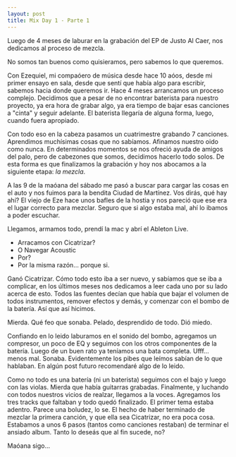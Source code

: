 ```yaml
--- 
layout: post
title: Mix Day 1 - Parte 1
---
```

Luego de 4 meses de laburar en la grabaci&oacute;n del EP de Justo Al Caer, nos dedicamos al proceso de mezcla. 

No somos tan buenos como quisieramos, pero sabemos lo que queremos. 

Con Ezequiel, mi compa&oacute;ero de m&uacute;sica desde hace 10 a&oacute;os, desde mi primer ensayo en sala, desde que sent&iacute; que hab&iacute;a algo para escribir, sabemos hacia donde queremos ir. Hace 4 meses arrancamos un proceso complejo. Decidimos que a pesar de no encontrar baterista para nuestro proyecto, ya era hora de grabar algo, ya era tiempo de bajar esas canciones a "cinta" y seguir adelante. El baterista llegar&iacute;a de alguna forma, luego, cuando fuera apropiado.

Con todo eso en la cabeza pasamos un cuatrimestre grabando 7 canciones. Aprendimos much&iacute;simas cosas que no sab&iacute;amos. Afinamos nuestro oido como nunca. En determinados momentos se nos ofreci&oacute; ayuda de amigos del palo, pero de cabezones que somos, decidimos hacerlo todo solos. De esta forma es que finalizamos la grabaci&oacute;n y hoy nos abocamos a la siguiente etapa: *la mezcla*.

A las 9 de la ma&oacute;ana del s&aacute;bado me pas&oacute; a buscar para cargar las cosas en el auto y nos fuimos para la bendita Ciudad de Mart&iacute;nez. Vos dir&aacute;s, qu&eacute; hay ah&iacute;? El viejo de Eze hace unos bafles de la hostia y nos pareci&oacute; que ese era el lugar correcto para mezclar. Seguro que si algo estaba mal, ah&iacute; lo ibamos a poder escuchar. 

Llegamos, armamos todo, prend&iacute; la mac y abr&iacute; el Ableton Live. 
- Arracamos con Cicatrizar? 
- O Navegar Acoustic
- Por?
- Por la misma raz&oacute;n... porque si.

Gan&oacute; Cicatrizar. C&oacute;mo todo esto iba a ser nuevo, y sab&iacute;amos que se iba a complicar, en los &uacute;ltimos meses nos dedicamos a leer cada uno por su lado acerca de esto. Todos las fuentes dec&iacute;an que hab&iacute;a que bajar el volumen de todos instrumentos, remover efectos y dem&aacute;s, y comenzar con el bombo de la bater&iacute;a. As&iacute; que as&iacute; hicimos. 

Mierda. Qu&eacute; feo que sonaba. Pelado, desprendido de todo. Di&oacute; miedo. 

Confiando en lo leido laburamos en el sonido del bombo, agregamos un compresor, un poco de EQ y seguimos con los otros componentes de la bater&iacute;a. Luego de un buen rato ya ten&iacute;amos una bata completa. Ufff... menos mal. Sonaba. Evidentemente los pibes que le&iacute;mos sab&iacute;an de lo que hablaban. En alg&uacute;n post futuro recomendar&eacute; algo de lo leido.

Como no todo es una bater&iacute;a (ni un baterista) seguimos con el bajo y luego con las violas. Mierda que hab&iacute;a guitarras grabadas. Finalmente, y luchando con todos nuestros vicios de realzar, llegamos a la voces. Agregamos los tres tracks que faltaban y todo qued&oacute; finalizado. El primer tema estaba adentro. Parece una boludez, lo se. El hecho de haber terminado de mezclar la primera canci&oacute;n, y que ella sea Cicatrizar, no era poca cosa. Estabamos a unos 6 pasos (tantos como canciones restaban) de terminar el ansiado album. Tanto lo dese&aacute;s que al fin sucede, no? 

Ma&oacute;ana sigo... 

